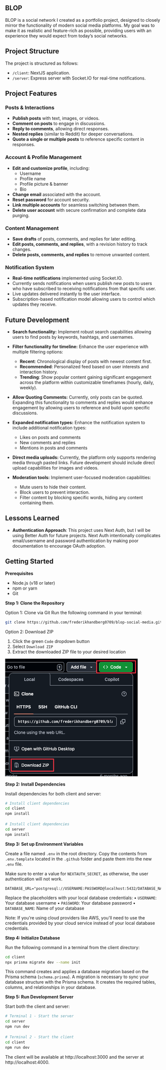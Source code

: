 ## BLOP

BLOP is a social network I created as a portfolio project, designed to closely mirror the functionality of modern social media platforms. My goal was to make it as realistic and feature-rich as possible, providing users with an experience they would expect from today’s social networks.
## Project Structure

The project is structured as follows:
- `/client`: NextJS application.
- `/server`: Express server with Socket.IO for real-time notifications.

## Project Features

### Posts & Interactions

- **Publish posts** with text, images, or videos.
- **Comment on posts** to engage in discussions.
- **Reply to comments**, allowing direct responses.
- **Nested replies** (similar to Reddit) for deeper conversations.
- **Quote a single or multiple posts** to reference specific content in responses.

### Account & Profile Management

- **Edit and customize profile**, including:
  - Username
  - Profile name
  - Profile picture & banner
  - Bio
- **Change email** associated with the account.
- **Reset password** for account security.
- **Link multiple accounts** for seamless switching between them.
- **Delete user account** with secure confirmation and complete data purging.

### Content Management

- **Save drafts** of posts, comments, and replies for later editing.
- **Edit posts, comments, and replies**, with a revision history to track changes.
- **Delete posts, comments, and replies** to remove unwanted content.

### Notification System

- **Real-time notifications** implemented using Socket.IO.
- Currently sends notifications when users publish new posts to users who have subscribed to receiving notifications from that specific user.
- Live updates delivered instantly to the user interface.
- Subscription-based notification model allowing users to control which updates they receive.

## Future Development

- **Search functionality:** Implement robust search capabilities allowing users to find posts by keywords, hashtags, and usernames.

- **Filter functionality for timeline:** Enhance the user experience with multiple filtering options:

  - **Recent**: Chronological display of posts with newest content first.
  - **Recommended**: Personalized feed based on user interests and interaction history.
  - **Trending**: Show popular content gaining significant engagement across the platform within customizable timeframes (hourly, daily, weekly).

- **Allow Quoting Comments:** Currently, only posts can be quoted. Expanding this functionality to comments and replies would enhance engagement by allowing users to reference and build upon specific discussions.

- **Expanded notification types:** Enhance the notification system to include additional notification types:

  - Likes on posts and comments
  - New comments and replies
  - Mentions in posts and comments

- **Direct media uploads:** Currently, the platform only supports rendering media through pasted links. Future development should include direct upload capabilities for images and videos.

- **Moderation tools:** Implement user-focused moderation capabilities:

  - Mute users to hide their content.
  - Block users to prevent interaction.
  - Filter content by blocking specific words, hiding any content containing them.

## Lessons Learned

- **Authentication Approach**: This project uses Next Auth, but I will be using Better Auth for future projects. Next Auth intentionally complicates email/username and password authentication by making poor documentation to encourage OAuth adoption.

## Getting Started

**Prerequisites**

- Node.js (v18 or later)
- npm or yarn
- Git

**Step 1: Clone the Repository**

Option 1: Clone via Git
Run the following command in your terminal:

```bash
git clone https://github.com/frederikhandberg0709/blop-social-media.git
```

Option 2: Download ZIP

1. Click the green `Code` dropdown button
2. Select `Download ZIP`
3. Extract the downloaded ZIP file to your desired location

![Screenshot](.github/github-repo-download.png)

**Step 2: Install Dependencies**

Install dependencies for both client and server:

```bash
# Install client dependencies
cd client
npm install

# Install client dependencies
cd server
npm install
```

**Step 3: Set up Environment Variables**

Create a file named `.env` in the root directory.
Copy the contents from `.env.template` located in the `.github` folder and paste them into the new `.env` file.

Make sure to enter a value for `NEXTAUTH_SECRET`, as otherwise, the user authentication will not work.

```.env
DATABASE_URL="postgresql://USERNAME:PASSWORD@localhost:5432/DATABASE_NAME"
```

Replace the placeholders with your local database credentials:
• `USERNAME`: Your database username
• `PASSWORD`: Your database password
• `DATABASE_NAME`: Name of your database

Note: If you're using cloud providers like AWS, you'll need to use the credentials provided by your cloud service instead of your local database credentials.

**Step 4: Initialize Database**

Run the following command in a terminal from the client directory:

```bash
cd client
npx prisma migrate dev --name init
```

This command creates and applies a database migration based on the Prisma schema (`schema.prisma`). A migration is necessary to sync your database structure with the Prisma schema. It creates the required tables, columns, and relationships in your database.

**Step 5: Run Development Server**

Start both the client and server:

```bash
# Terminal 1 - Start the server
cd server
npm run dev

# Terminal 2 - Start the client
cd client
npm run dev
```

The client will be available at http://localhost:3000 and the server at http://localhost:4000.
